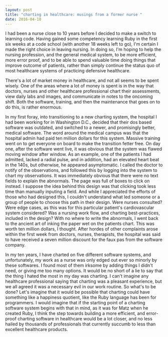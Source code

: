 ```yaml
---
layout: post 
title: "charting in healthcare: musings from a former nurse "
date: 2016-04-10
---
```


I had been a nurse close to 10 years before I decided to make a switch to learning code.  Having gained some competency 
learning Ruby in the first six weeks at a code school (with another 18 weeks left to go), I'm certain I made the right 
choice in leaving nursing.  In doing so, I'm hoping to help the nursing profession, and the general medical system, to be
more efficient, more error proof, and to be able to spend valuable time doing things that improve outcome of patients, rather than
simply continue the status quo of most healthcare systems of practicing defensive healthcare. 

There's a lot of market money in healthcare, and not all seems to be spent wisely.  One of the areas where a lot of money is spent is in the way that 
doctors, nurses and other healthcare professional chart their assessments, view daily labs and images, and communicate in notes
to the oncoming shift. Both the software, training, and then the maintenance that goes on to do this, is rather enormous.  

In my first foray, into transitioning to a new charting system, the hospital I had been working for in Washington D.C., decided that their dos based software was outdated, and switched to a newer, and promisingly
better, medical software.  The word around the medical campus was that the hospital admin had paid ten million dollars for 
this system. Massive training went on to get everyone on board to make the transition fetter free.  On day one, after the 
software went live, it was obvious that the system was flawed moving window after window.  As an example, one of the 
patients I had admitted, lacked a radial pulse, and in addition, had an elevated heart beat in the 140s, but otherwise, he 
appeared asymptomatic.  I called the doctor to notify of the observations, and followed this by logging into the system to 
chart my observations.  It was immediately obvious that there were no text fields to explain the abnormals.  The page was
full of boxes to click on instead.  I suppose the idea behind this design was that clicking took less time than manually inputing
a field. And while I appreciated the efforts of those who had designed this, I couldn't understand what led someone or a group
of people to choose this path in their design.  Were nurses consulted? Were edge cases, as this was for this particular patient's 
cardiovascular system considered?  Was a nursing work flow, and charting best-practices, included in the design? With no where to 
write the abnormals, I went back to the ancient art of inking the paper wet on the patients chart.  This was worth ten million
dollars, I thought.  After hordes of other complaints arose within the first week from doctors, nurses, therapists, the hospital was said to have received a seven million discount
for the faux pas from the software company. 

In my ten years, I have charted on five different software systems, and unfortunately, my work as a nurse was only
edged out ever so minorly by these softwares.  I found most of them irksome by adding things I didn't need, or giving me too many options. It would be no short of a lie to say that the 
thing I hated the most in my day was charting.  I can't imagine any healthcare professional saying that  charting was a pleasant experience, but we all agreed it was a necessary evil in our work routine. So what's to be done?  Let's imagine
that it would be possible that charting could have something like a happiness quotient, like the Ruby language has been for programmers. 
I would imagine that if the starting point of a charting software system begins with that in mind, as it was for Matz when he created
Ruby, I think the step towards building a more efficient, and error-proof charting software in healthcare would be a lot closer, and no
less hailed by thousands of professionals that currently succumb to less than excellent healthcare products.
